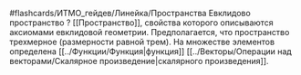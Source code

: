 #flashcards/ИТМО_гейдев/Линейка/Пространства
Евклидово пространство
?
[[Пространство]], свойства которого описываются аксиомами евклидовой геометрии. Предполагается, что пространство трехмерное (размерности равной трем).
На множестве элементов определена [[../Функции/Функция|функция]] [[../Векторы/Операции над векторами/Скалярное произведение|скалярного произведения]].
